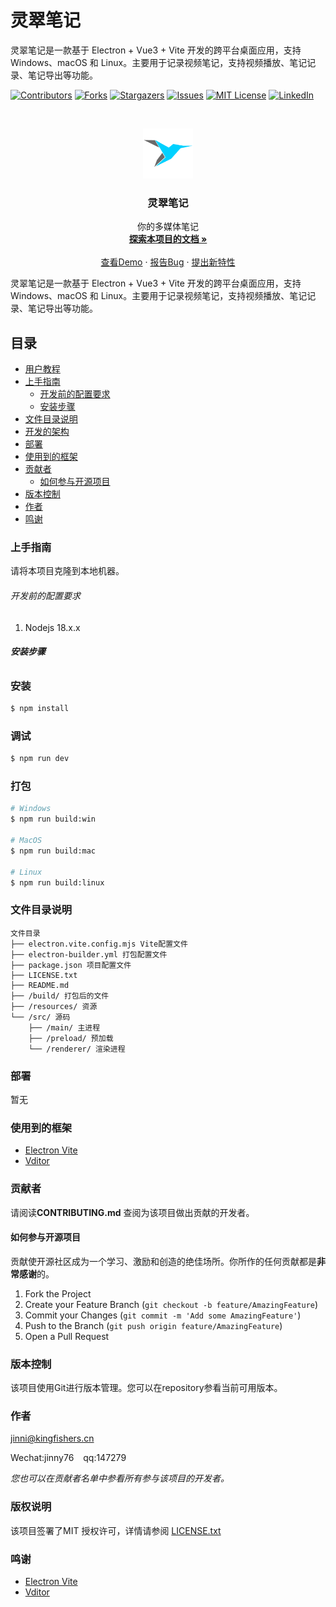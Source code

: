 # 灵翠笔记

灵翠笔记是一款基于 Electron + Vue3 + Vite 开发的跨平台桌面应用，支持 Windows、macOS 和 Linux。主要用于记录视频笔记，支持视频播放、笔记记录、笔记导出等功能。

<!-- PROJECT SHIELDS -->

[![Contributors][contributors-shield]][contributors-url]
[![Forks][forks-shield]][forks-url]
[![Stargazers][stars-shield]][stars-url]
[![Issues][issues-shield]][issues-url]
[![MIT License][license-shield]][license-url]
[![LinkedIn][linkedin-shield]][linkedin-url]

<!-- PROJECT LOGO -->
<br />

<p align="center">
  <a href="https://github.com/jinny76/kingfisher-note/">
    <img src="resources/icon.png" alt="Logo" width="80" height="80">
  </a>

  <h3 align="center">灵翠笔记</h3>
  <p align="center">
    你的多媒体笔记
    <br />
    <a href="https://github.com/jinny76/kingfisher-note"><strong>探索本项目的文档 »</strong></a>
    <br />
    <br />
    <a href="https://github.com/jinny76/kingfisher-note">查看Demo</a>
    ·
    <a href="https://github.com/jinny76/kingfisher-note/issues">报告Bug</a>
    ·
    <a href="https://github.com/jinny76/kingfisher-note/issues">提出新特性</a>
  </p>

</p>

灵翠笔记是一款基于 Electron + Vue3 + Vite 开发的跨平台桌面应用，支持 Windows、macOS 和 Linux。主要用于记录视频笔记，支持视频播放、笔记记录、笔记导出等功能。

## 目录
- [用户教程](http://resource.kingfisher.live/note/%E6%95%99%E5%AD%A6%E8%A7%86%E9%A2%91.mp4)
- [上手指南](#上手指南)
  - [开发前的配置要求](#开发前的配置要求)
  - [安装步骤](#安装步骤)
- [文件目录说明](#文件目录说明)
- [开发的架构](#开发的架构)
- [部署](#部署)
- [使用到的框架](#使用到的框架)
- [贡献者](#贡献者)
  - [如何参与开源项目](#如何参与开源项目)
- [版本控制](#版本控制)
- [作者](#作者)
- [鸣谢](#鸣谢)

### 上手指南

请将本项目克隆到本地机器。

###### 开发前的配置要求

1. Nodejs 18.x.x

###### **安装步骤**

### 安装

```bash
$ npm install
```

### 调试

```bash
$ npm run dev
```

### 打包

```bash
# Windows
$ npm run build:win

# MacOS
$ npm run build:mac

# Linux
$ npm run build:linux
```

### 文件目录说明

```
文件目录
├── electron.vite.config.mjs Vite配置文件
├── electron-builder.yml 打包配置文件
├── package.json 项目配置文件
├── LICENSE.txt
├── README.md
├── /build/ 打包后的文件
├── /resources/ 资源
└── /src/ 源码
    ├── /main/ 主进程
    ├── /preload/ 预加载
    └── /renderer/ 渲染进程
```

### 部署

暂无

### 使用到的框架

- [Electron Vite](https://cn.electron-vite.org/)
- [Vditor](https://github.com/Vanessa219/vditor)

### 贡献者

请阅读**CONTRIBUTING.md** 查阅为该项目做出贡献的开发者。

#### 如何参与开源项目

贡献使开源社区成为一个学习、激励和创造的绝佳场所。你所作的任何贡献都是**非常感谢**的。

1. Fork the Project
2. Create your Feature Branch (`git checkout -b feature/AmazingFeature`)
3. Commit your Changes (`git commit -m 'Add some AmazingFeature'`)
4. Push to the Branch (`git push origin feature/AmazingFeature`)
5. Open a Pull Request


### 版本控制

该项目使用Git进行版本管理。您可以在repository参看当前可用版本。

### 作者

jinni@kingfishers.cn

Wechat:jinny76  &ensp; qq:147279

*您也可以在贡献者名单中参看所有参与该项目的开发者。*

### 版权说明

该项目签署了MIT 授权许可，详情请参阅 [LICENSE.txt](https://github.com/jinny76/kingfisher-note/blob/master/LICENSE.txt)

### 鸣谢

- [Electron Vite](https://cn.electron-vite.org/)
- [Vditor](https://github.com/Vanessa219/vditor)

<!-- links -->
[your-project-path]:jinny76/kingfisher-note
[contributors-shield]: https://img.shields.io/github/contributors/jinny76/kingfisher-note.svg?style=flat-square
[contributors-url]: https://github.com/jinny76/kingfisher-note/graphs/contributors
[forks-shield]: https://img.shields.io/github/forks/jinny76/kingfisher-note.svg?style=flat-square
[forks-url]: https://github.com/jinny76/kingfisher-note/network/members
[stars-shield]: https://img.shields.io/github/stars/jinny76/kingfisher-note.svg?style=flat-square
[stars-url]: https://github.com/jinny76/kingfisher-note/stargazers
[issues-shield]: https://img.shields.io/github/issues/jinny76/kingfisher-note.svg?style=flat-square
[issues-url]: https://img.shields.io/github/issues/jinny76/kingfisher-note.svg
[license-shield]: https://img.shields.io/github/license/jinny76/kingfisher-note.svg?style=flat-square
[license-url]: https://github.com/jinny76/kingfisher-note/blob/master/LICENSE.txt
[linkedin-shield]: https://img.shields.io/badge/-LinkedIn-black.svg?style=flat-square&logo=linkedin&colorB=555
[linkedin-url]: https://www.linkedin.com/in/jinni-kim-8903a836/
